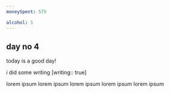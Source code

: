 ```yaml
---
moneySpent: 575

alcohol: 1
---
```

## day no 4
today is a good day!
 

i did some writing [writing:: true]

lorem ipsum lorem ipsum lorem ipsum lorem ipsum lorem ipsum
